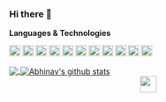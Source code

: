 ### Hi there 👋

<!--
**Abhinav2807/Abhinav2807** is a ✨ _special_ ✨ repository because its `README.md` (this file) appears on your GitHub profile.

Here are some ideas to get you started:

- 🔭 I’m currently working on ...
- 🌱 I’m currently learning ...
- 👯 I’m looking to collaborate on ...
- 🤔 I’m looking for help with ...
- 💬 Ask me about ...
- 📫 How to reach me: ...
- 😄 Pronouns: ...
- ⚡ Fun fact: ...
-->

**Languages & Technologies**

<code><img height="20" src="https://img.icons8.com/ios-filled/2x/c-plus-plus-logo.png"></code>
<code><img height="20" src="https://img.icons8.com/color/2x/flutter.png"></code>
<code><img height="20" src="https://img.icons8.com/color/2x/dart.png"></code>
<code><img height="20" src="https://img.icons8.com/dusk/2x/python.png"></code>
<code><img height="20" src="https://img.icons8.com/color/2x/html-5.png"></code>
<code><img height="20" src="https://img.icons8.com/color/2x/css3.png"></code>
<code><img height="20" src="https://img.icons8.com/fluent/2x/android-os.png"></code>
<code><img height="20" src="https://img.icons8.com/color/2x/google-firebase-console.png"></code>
<code><img height="20" src="https://img.icons8.com/ios-filled/2x/mysql.png"></code>
<code><img height="20" src="https://img.icons8.com/color/2x/mongodb.png"></code>
<code><img height="20" src="https://img.icons8.com/color/2x/bootstrap.png"></code>

<a href="https://github.com/Abhinav2807">
  <img align="center" src="https://github-readme-stats.vercel.app/api/top-langs/?username=Abhinav2807&theme=light&hide_langs_below=1" />
</a>

<a href="https://github.com/Abhinav2807">
 <img align="center" src="https://github-readme-stats.vercel.app/api?username=Abhinav2807&show_icons=true&theme=light&line_height=27" alt="Abhinav's github stats"/>
</a>


<center>
  <a href="https://www.linkedin.com/in/abhinav999/">
    <img height="30" src="https://img.icons8.com/cute-clipart/2x/linkedin.png">
    </a>
</center>
